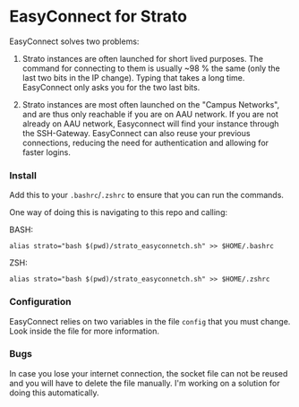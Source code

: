 # EasyConnect for Strato

EasyConnect solves two problems:

1. Strato instances are often launched for short lived purposes. The command for connecting to them is usually ~98 % the same (only the last two bits in the IP change). Typing that takes a long time. EasyConnect only asks you for the two last bits.

2. Strato instances are most often launched on the "Campus Networks", and are thus only reachable if you are on AAU network. If you are not already on AAU network, Easyconnect will find your instance through the SSH-Gateway. EasyConnect can also reuse your previous connections, reducing the need for authentication and allowing for faster logins.

### Install

Add this to your `.bashrc`/`.zshrc` to ensure that you can run the commands.

One way of doing this is navigating to this repo and calling:

BASH:
```
alias strato="bash $(pwd)/strato_easyconnetch.sh" >> $HOME/.bashrc
```

ZSH:
```
alias strato="bash $(pwd)/strato_easyconnetch.sh" >> $HOME/.zshrc
```

### Configuration

EasyConnect relies on two variables in the file `config` that you must change. Look inside the file for more information.

### Bugs
In case you lose your internet connection, the socket file can not be reused and you will have to delete the file manually. I'm working on a solution for doing this automatically.
